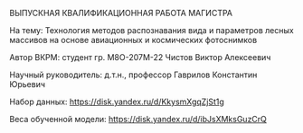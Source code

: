 ВЫПУСКНАЯ КВАЛИФИКАЦИОННАЯ РАБОТА МАГИСТРА

На тему: Технология методов распознавания вида и параметров лесных массивов на основе авиационных и космических фотоснимков

Автор ВКРМ: студент гр. М8О-207М-22 Чистов Виктор Алексеевич 

Научный руководитель: д.т.н., профессор Гаврилов Константин Юрьевич

Набор данных: https://disk.yandex.ru/d/KkysmXgqZjSt1g

Веса обученной модели: https://disk.yandex.ru/d/ibJsXMksGuzCrQ